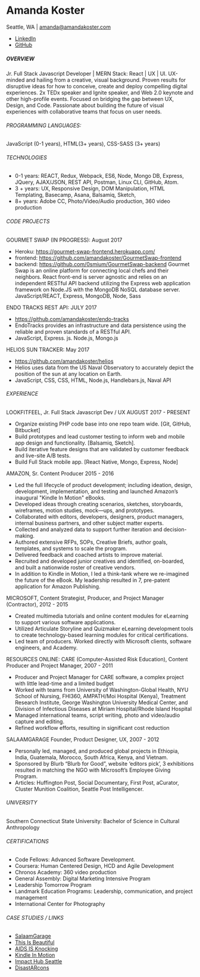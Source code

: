 # Amanda Koster
Seattle, WA  | amanda@amandakoster.com
* [LinkedIn](https://www.linkedin.com/in/amandakoster/)
* [GitHub](https://github.com/amandakoster)

##### OVERVIEW
Jr. Full Stack Javascript Developer | MERN Stack: React | UX | UI. UX-minded and hailing from a creative, visual background. Proven results for disruptive ideas for how to conceive, create and deploy compelling digital experiences. 2x TEDx speaker and Ignite speaker, and Web 2.0 keynote and other high-profile events. Focused on bridging the gap between UX, Design, and Code. Passionate about building the future of visual experiences with collaborative teams that focus on user needs.

###### PROGRAMMING LANGUAGES:
JavaScript (0-1 years), HTML(3+ years), CSS-SASS (3+ years)

###### TECHNOLOGIES
* 0-1 years: REACT, Redux, Webpack, ES6, Node, Mongo DB, Express,  JQuery,  AJAX/JSON, REST API, Postman, Linux CLI, GitHub, Atom.
* 3 + years: UX, Responsive Design, DOM Manipulation, HTML Templating, Basecamp, Asana, Balsamiq, Sketch,
* 8+ years: Adobe CC, Photo/Video/Audio production, 360 video production

###### CODE PROJECTS
GOURMET SWAP (IN PROGRESS):  August  2017
* Heroku: https://gourmet-swap-frontend.herokuapp.com/
* frontend: https://github.com/amandakoster/GourmetSwap-frontend
* backend: https://github.com/0smium/GourmetSwap-backend
Gourmet Swap is an online platform for connecting local chefs and their neighbors. React front-end is server agnostic and relies on an independent RESTful API backend utilizing the Express web application framework on Node.JS with the MongoDB NoSQL database server.
JavaScript/REACT, Express, MongoDB, Node, Sass

ENDO TRACKS REST API: JULY 2017
* https://github.com/amandakoster/endo-tracks
* EndoTracks provides an infrastructure and data persistence using the reliable and proven standards of a RESTful API.
* JavaScript, Express. js. Node.js, Mongo.js

HELIOS SUN TRACKER: May 2017
* https://github.com/amandakoster/helios
* Helios uses data from the US Naval Observatory to accurately depict the position of the sun at any location on Earth.
* JavaScript, CSS, CSS, HTML, Node.js, Handlebars.js, Naval API

###### EXPERIENCE
LOOKFITFEEL,  Jr. Full Stack Javascript Dev / UX
AUGUST 2017 - PRESENT
* Organize existing PHP code base into one repo team wide. [Git, GitHub, Bitbucket]
* Build prototypes and lead customer testing to inform web and mobile app design and functionality. [Balsamiq, Sketch].
* Build iterative feature designs that are validated by customer feedback and live-site A/B tests. 
* Build Full Stack mobile app.  [React Native, Mongo, Express, Node]

AMAZON, Sr. Content Producer
2015 - 2016
* Led the full lifecycle of product development; including ideation, design, development, implementation, and testing and launched Amazon’s inaugural "Kindle In Motion" eBooks.
* Developed ideas through creating scenarios, sketches, storyboards, wireframes, motion studies, mock—ups, and prototypes.
* Collaborated with editors, developers, designers, product managers, internal business partners, and other subject matter experts.
* Collected and analyzed data to support further iteration and decision-making.
* Authored extensive  RFPs, SOPs, Creative Briefs, author goals, templates, and systems to scale the program.
* Delivered feedback and coached artists to improve material.
* Recruited and developed junior creatives and identified, on-boarded, and built a nationwide roster of creative vendors.
* In addition to  Kindle in Motion, I led a think-tank where we re-imagined the future of the eBook. My leadership resulted in 7, pre-patent application for Amazon Publishing.

MICROSOFT, Content Strategist, Producer, and Project Manager
(Contractor), 2012 - 2015
* Created multimedia tutorials and online content modules for eLearning to support various software applications.
* Utilized Articulate Storyline and Quizmaker eLearning development tools to create technology-­based learning modules for critical certifications.
* Led team of producers. Worked directly with Microsoft clients, software engineers, and Academy.

RESOURCES ONLINE: CARE (Computer-Assisted Risk Education),
Content Producer and Project Manager, 2007 - 2011
* Producer and Project Manager for CARE software, a complex project with little lead-time and a limited budget
* Worked with teams from University of Washington-Global Health, NYU School of Nursing, FHI360, AMPATH/Moi Hospital (Kenya), Treatment Research Institute, George Washington University Medical Center, and Division of Infectious Diseases at Miriam Hospital/Rhode Island Hospital
* Managed international teams, script writing, photo and video/audio capture and editing.
* Refined workflow efforts, resulting in significant cost reduction

SALAAMGARAGE
Founder, Product Designer, UX, 2007 - 2012
* Personally led, managed, and produced global projects in Ethiopia, India, Guatemala, Morocco, South Africa, Kenya, and Vietnam.
* Sponsored by Blurb “Blurb for Good”, website ‘editors pick’, 3 exhibitions resulted in matching the NGO with Microsoft’s Employee Giving Program.
* Articles: Huffington Post, Social Documentary, First Post, aCurator, Cluster Munition Coalition, Seattle Post Intelligencer.

###### UNIVERSITY
Southern Connecticut State University:
Bachelor of Science in Cultural Anthropology

###### CERTIFICATIONS
* Code Fellows: Advanced Software Development.
* Coursera: Human Centered Design, HCD and Agile Development
* Chronos Academy: 360 video production
* General Assembly: Digital Marketing Intensive Program
* Leadership Tomorrow Program
* Landmark Education Programs: Leadership, communication, and project management
* International Center for Photography

###### CASE STUDIES / LINKS
* [SalaamGarage](https://goo.gl/4ZEtjW)
* [This Is Beautiful](https://goo.gl/xyLz0H)
* [AIDS IS Knocking](https://goo.gl/CuuD3c)
* [Kindle In Motion](https://goo.gl/GpPBOc)
* [Impact Hub Seattle](https://goo.gl/OA7ZuE)
* [DisastARcons](https://goo.gl/xjYk4P)
